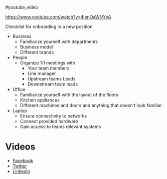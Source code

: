 #youtube_video

https://www.youtube.com/watch?v=4ienOaWNYvA


Checklist for onboarding in a new position

+ Business
  + Familiarize yourself with departments
  + Business model
  + Different brands
+ People
  + Organize 1:1 meetings with
    + Your team members
    + Line manager
    + Upstream teams Leads
    + Downstream team leads
+ Office
  + Familiarize yourself with the layout of the floors
  + Kitchen appliances
  + Different machines and doors and anything that doesn't look familiar
+ Laptop
  + Ensure connectivity to networks
  + Connect provided hardware
  + Gain access  to teams relevant systems
 

# Videos
+ [Facebook](https://www.facebook.com/627907956/videos/1457452808367957/)
+ [Twitter](https://twitter.com/emad__elsaid/status/1726388670964355540)
+ [Linkedin](https://www.linkedin.com/feed/update/urn:li:activity:7132154929091096576/)
